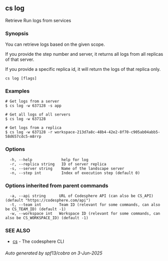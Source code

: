 ## cs log

Retrieve Run logs from services

### Synopsis

You can retrieve logs based on the given scope.

If you provide the step number and server, it returns all logs from
all replicas of that server.

If you provide a specific replica id, it will return the logs of
that replica only.

```
cs log [flags]
```

### Examples

```
# Get logs from a server
$ cs log -w 637128 -s app

# Get all logs of all servers
$ cs log -w 637128

# Get logs from a replica
$ cs log -w 637128 -r workspace-213d7a8c-48b4-42e2-8f70-c905ab04abb5-58d657cdc5-m8rrp
```

### Options

```
  -h, --help             help for log
  -r, --replica string   ID of server replica
  -s, --server string    Name of the landscape server
  -n, --step int         Index of execution step (default 0)
```

### Options inherited from parent commands

```
  -a, --api string      URL of Codesphere API (can also be CS_API) (default "https://codesphere.com/api")
  -t, --team int        Team ID (relevant for some commands, can also be CS_TEAM_ID) (default -1)
  -w, --workspace int   Workspace ID (relevant for some commands, can also be CS_WORKSPACE_ID) (default -1)
```

### SEE ALSO

* [cs](cs.md)	 - The codesphere CLI

###### Auto generated by spf13/cobra on 3-Jun-2025
